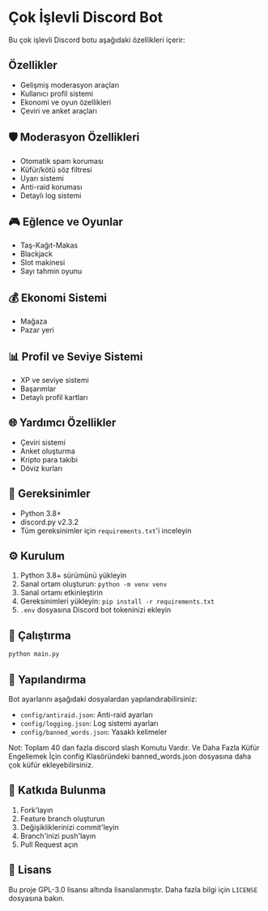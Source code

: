 # Çok İşlevli Discord Bot

Bu çok işlevli Discord botu aşağıdaki özellikleri içerir:

## Özellikler
- Gelişmiş moderasyon araçları
- Kullanıcı profil sistemi
- Ekonomi ve oyun özellikleri
- Çeviri ve anket araçları

## 🛡️ Moderasyon Özellikleri
- Otomatik spam koruması
- Küfür/kötü söz filtresi
- Uyarı sistemi
- Anti-raid koruması
- Detaylı log sistemi

## 🎮 Eğlence ve Oyunlar
- Taş-Kağıt-Makas
- Blackjack
- Slot makinesi
- Sayı tahmin oyunu

## 💰 Ekonomi Sistemi
- Mağaza
- Pazar yeri

## 📊 Profil ve Seviye Sistemi
- XP ve seviye sistemi
- Başarımlar
- Detaylı profil kartları

## 🌐 Yardımcı Özellikler
- Çeviri sistemi
- Anket oluşturma
- Kripto para takibi
- Döviz kurları

## 📝 Gereksinimler
- Python 3.8+
- discord.py v2.3.2
- Tüm gereksinimler için `requirements.txt`'i inceleyin

## ⚙️ Kurulum

1. Python 3.8+ sürümünü yükleyin
2. Sanal ortam oluşturun: `python -m venv venv`
3. Sanal ortamı etkinleştirin
4. Gereksinimleri yükleyin: `pip install -r requirements.txt`
5. `.env` dosyasına Discord bot tokeninizi ekleyin

## 🔧 Çalıştırma
```bash
python main.py
```

## 🔧 Yapılandırma

Bot ayarlarını aşağıdaki dosyalardan yapılandırabilirsiniz:
- `config/antiraid.json`: Anti-raid ayarları
- `config/logging.json`: Log sistemi ayarları
- `config/banned_words.json`: Yasaklı kelimeler

Not: Toplam 40 dan fazla discord slash Komutu Vardır. Ve Daha Fazla Küfür Engellemek İçin config Klasöründeki banned_words.json dosyasına daha çok küfür ekleyebilirsiniz.

## 🤝 Katkıda Bulunma

1. Fork'layın
2. Feature branch oluşturun
3. Değişikliklerinizi commit'leyin
4. Branch'inizi push'layın
5. Pull Request açın

## 📄 Lisans

Bu proje GPL-3.0 lisansı altında lisanslanmıştır. Daha fazla bilgi için `LICENSE` dosyasına bakın.
